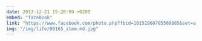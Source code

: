 ```yaml
---
date: 2013-12-21 15:20:09 +0200
embed: "facebook"
link: "https://www.facebook.com/photo.php?fbid=10151960785569865&set=a.10150382045299865.355740.580174864&type=3"
img: "/img/life/00165_item.md.jpg"
---
```

